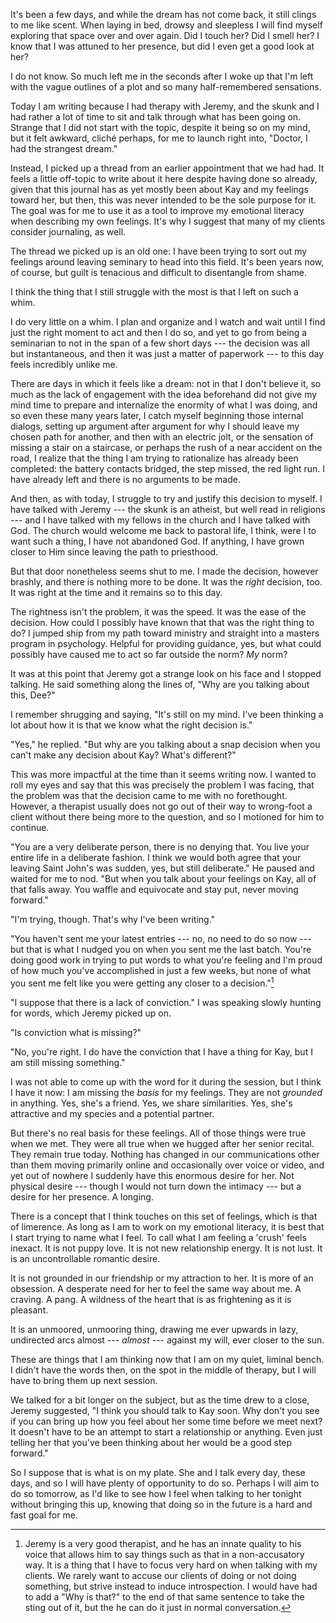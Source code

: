 ---
---

It's been a few days, and while the dream has not come back, it still clings to me like scent. When laying in bed, drowsy and sleepless I will find myself exploring that space over and over again. Did I touch her? Did I smell her? I know that I was attuned to her presence, but did I even get a good look at her?

I do not know. So much left me in the seconds after I woke up that I'm left with the vague outlines of a plot and so many half-remembered sensations.

Today I am writing because I had therapy with Jeremy, and the skunk and I had rather a lot of time to sit and talk through what has been going on. Strange that I did not start with the topic, despite it being so on my mind, but it felt awkward, cliché perhaps, for me to launch right into, "Doctor, I had the strangest dream."

Instead, I picked up a thread from an earlier appointment that we had had. It feels a little off-topic to write about it here despite having done so already, given that this journal has as yet mostly been about Kay and my feelings toward her, but then, this was never intended to be the sole purpose for it. The goal was for me to use it as a tool to improve my emotional literacy when describing my own feelings. It's why I suggest that many of my clients consider journaling, as well.

The thread we picked up is an old one: I have been trying to sort out my feelings around leaving seminary to head into this field. It's been years now, of course, but guilt is tenacious and difficult to disentangle from shame.

I think the thing that I still struggle with the most is that I left on such a whim.

I do very little on a whim. I plan and organize and I watch and wait until I find just the right moment to act and then I do so, and yet to go from being a seminarian to not in the span of a few short days --- the decision was all but instantaneous, and then it was just a matter of paperwork --- to this day feels incredibly unlike me.

There are days in which it feels like a dream: not in that I don't believe it, so much as the lack of engagement with the idea beforehand did not give my mind time to prepare and internalize the enormity of what I was doing, and so even these many years later, I catch myself beginning those internal dialogs, setting up argument after argument for why I should leave my chosen path for another, and then with an electric jolt, or the sensation of missing a stair on a staircase, or perhaps the rush of a near accident on the road, I realize that the thing I am trying to rationalize has already been completed: the battery contacts bridged, the step missed, the red light run. I have already left and there is no arguments to be made.

And then, as with today, I struggle to try and justify this decision to myself. I have talked with Jeremy --- the skunk is an atheist, but well read in religions --- and I have talked with my fellows in the church and I have talked with God. The church would welcome me back to pastoral life, I think, were I to want such a thing, I have not abandoned God. If anything, I have grown closer to Him since leaving the path to priesthood.

But that door nonetheless seems shut to me. I made the decision, however brashly, and there is nothing more to be done. It was the *right* decision, too. It was right at the time and it remains so to this day.

The rightness isn't the problem, it was the speed. It was the ease of the decision. How could I possibly have known that that was the right thing to do? I jumped ship from my path toward ministry and straight into a masters program in psychology. Helpful for providing guidance, yes, but what could possibly have caused me to act so far outside the norm? *My* norm?

It was at this point that Jeremy got a strange look on his face and I stopped talking. He said something along the lines of, "Why are you talking about this, Dee?"

I remember shrugging and saying, "It's still on my mind. I've been thinking a lot about how it is that we know what the right decision is."

"Yes," he replied. "But why are you talking about a snap decision when you can't make any decision about Kay? What's different?"

This was more impactful at the time than it seems writing now. I wanted to roll my eyes and say that this was precisely the problem I was facing, that the problem was that the decision came to me with no forethought. However, a therapist usually does not go out of their way to wrong-foot a client without there being more to the question, and so I motioned for him to continue.

"You are a very deliberate person, there is no denying that. You live your entire life in a deliberate fashion. I think we would both agree that your leaving Saint John's was sudden, yes, but still deliberate." He paused and waited for me to nod. "But when you talk about your feelings on Kay, all of that falls away. You waffle and equivocate and stay put, never moving forward."

"I'm trying, though. That's why I've been writing."

"You haven't sent me your latest entries --- no, no need to do so now --- but that is what I nudged you on when you sent me the last batch. You're doing good work in trying to put words to what you're feeling and I'm proud of how much you've accomplished in just a few weeks, but none of what you sent me felt like you were getting any closer to a decision."[^therapytone]

"I suppose that there is a lack of conviction." I was speaking slowly hunting for words, which Jeremy picked up on.

"Is conviction what is missing?"

"No, you're right. I do have the conviction that I have a thing for Kay, but I am still missing something."

I was not able to come up with the word for it during the session, but I think I have it now: I am missing the *basis* for my feelings. They are not *grounded* in anything. Yes, she's a friend. Yes, we share similarities. Yes, she's attractive and my species and a potential partner.

But there's no real basis for these feelings. All of those things were true when we met. They were all true when we hugged after her senior recital. They remain true today. Nothing has changed in our communications other than them moving primarily online and occasionally over voice or video, and yet out of nowhere I suddenly have this enormous desire for her. Not physical desire --- though I would not turn down the intimacy --- but a desire for her presence. A longing.

There is a concept that I think touches on this set of feelings, which is that of limerence. As long as I am to work on my emotional literacy, it is best that I start trying to name what I feel. To call what I am feeling a 'crush' feels inexact. It is not puppy love. It is not new relationship energy. It is not lust. It is an uncontrollable romantic desire.

It is not grounded in our friendship or my attraction to her. It is more of an obsession. A desperate need for her to feel the same way about me. A craving. A pang. A wildness of the heart that is as frightening as it is pleasant.

It is an unmoored, unmooring thing, drawing me ever upwards in lazy, undirected arcs almost --- *almost* --- against my will, ever closer to the sun.

These are things that I am thinking now that I am on my quiet, liminal bench. I didn't have the words then, on the spot in the middle of therapy, but I will have to bring them up next session.

We talked for a bit longer on the subject, but as the time drew to a close, Jeremy suggested, "I think you should talk to Kay soon. Why don't you see if you can bring up how you feel about her some time before we meet next? It doesn't have to be an attempt to start a relationship or anything. Even just telling her that you've been thinking about her would be a good step forward."

So I suppose that is what is on my plate. She and I talk every day, these days, and so I will have plenty of opportunity to do so. Perhaps I will aim to do so tomorrow, as I'd like to see how I feel when talking to her tonight without bringing this up, knowing that doing so in the future is a hard and fast goal for me.

[^therapytone]: Jeremy is a very good therapist, and he has an innate quality to his voice that allows him to say things such as that in a non-accusatory way. It is a thing that I have to focus very hard on when talking with my clients. We rarely want to accuse our clients of doing or not doing something, but strive instead to induce introspection. I would have had to add a "Why is that?" to the end of that same sentence to take the sting out of it, but the he can do it just in normal conversation.
